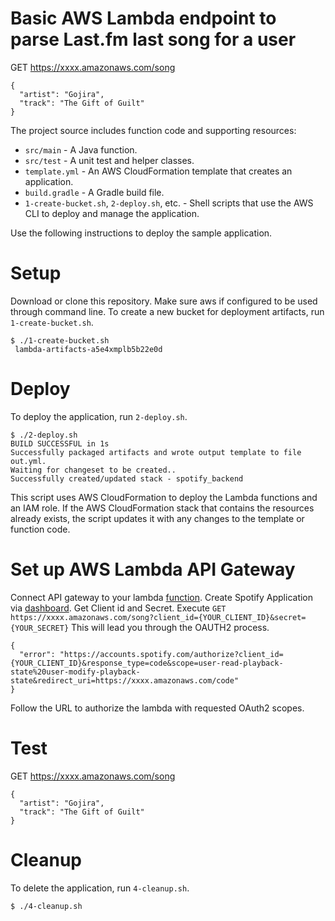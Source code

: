 # Basic AWS Lambda endpoint to parse Last.fm last song for a user

GET https://xxxx.amazonaws.com/song

```
{
  "artist": "Gojira",
  "track": "The Gift of Guilt"
}
```

The project source includes function code and supporting resources:
- `src/main` - A Java function.
- `src/test` - A unit test and helper classes.
- `template.yml` - An AWS CloudFormation template that creates an application.
- `build.gradle` - A Gradle build file.
- `1-create-bucket.sh`, `2-deploy.sh`, etc. - Shell scripts that use the AWS CLI to deploy and manage the application.

Use the following instructions to deploy the sample application.

# Setup
Download or clone this repository.
Make sure aws if configured to be used through command line.
To create a new bucket for deployment artifacts, run `1-create-bucket.sh`.

    $ ./1-create-bucket.sh
     lambda-artifacts-a5e4xmplb5b22e0d

# Deploy
To deploy the application, run `2-deploy.sh`.

    $ ./2-deploy.sh
    BUILD SUCCESSFUL in 1s
    Successfully packaged artifacts and wrote output template to file out.yml.
    Waiting for changeset to be created..
    Successfully created/updated stack - spotify_backend

This script uses AWS CloudFormation to deploy the Lambda functions and an IAM role. If the AWS CloudFormation stack that contains the resources already exists, the script updates it with any changes to the template or function code.

# Set up AWS Lambda API Gateway
Connect API gateway to your lambda [function](https://docs.aws.amazon.com/apigateway/latest/developerguide/getting-started.html).
Create Spotify Application via [dashboard](https://developer.spotify.com/dashboard/applications). Get Client id and Secret.
Execute 
```GET https://xxxx.amazonaws.com/song?client_id={YOUR_CLIENT_ID}&secret={YOUR_SECRET}```
This will lead you through the OAUTH2 process.
```
{
  "error": "https://accounts.spotify.com/authorize?client_id={YOUR_CLIENT_ID}&response_type=code&scope=user-read-playback-state%20user-modify-playback-state&redirect_uri=https://xxxx.amazonaws.com/code"
}
```
Follow the URL to authorize the lambda with requested OAuth2 scopes.

# Test
GET https://xxxx.amazonaws.com/song

```
{
  "artist": "Gojira",
  "track": "The Gift of Guilt"
}
```

# Cleanup
To delete the application, run `4-cleanup.sh`.

    $ ./4-cleanup.sh
